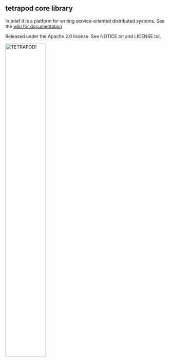 tetrapod core library
---------------------

In brief it is a platform for writing service-oriented distributed systems.
See the [wiki for documentation][1]

Released under the Apache 2.0 license.  See NOTICE.txt and LICENSE.txt.

[1]: https://github.com/tetrapods/core/wiki

<img src="http://upload.wikimedia.org/wikipedia/commons/d/d5/Tulerpeton12DB.jpg" width="50%" height="50%" alt="TETRAPOD!">

